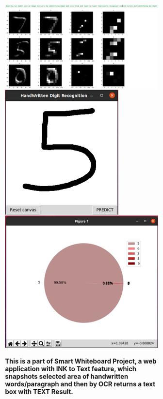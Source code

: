 ![](images/image.png)
![](images/image1.png)
![](images/image2.png)

## This is a part of Smart Whiteboard Project, a web application with INK to Text feature, which snapshots selected area of handwritten words/paragraph and then by OCR returns a text box with TEXT Result.
